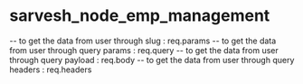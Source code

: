 # sarvesh_node_emp_management
-- to get the data from user through slug : req.params -- to get the data from user through query params : req.query -- to get the data from user through query payload : req.body -- to get the data from user through query headers : req.headers